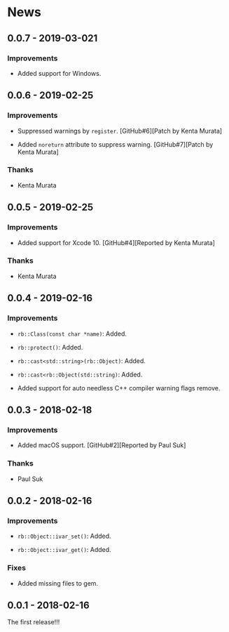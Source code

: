 # News

## 0.0.7 - 2019-03-021

### Improvements

  * Added support for Windows.

## 0.0.6 - 2019-02-25

### Improvements

  * Suppressed warnings by `register`.
    [GitHub#6][Patch by Kenta Murata]

  * Added `noreturn` attribute to suppress warning.
    [GitHub#7][Patch by Kenta Murata]

### Thanks

  * Kenta Murata

## 0.0.5 - 2019-02-25

### Improvements

  * Added support for Xcode 10.
    [GitHub#4][Reported by Kenta Murata]

### Thanks

  * Kenta Murata

## 0.0.4 - 2019-02-16

### Improvements

  * `rb::Class(const char *name)`: Added.

  * `rb::protect()`: Added.

  * `rb::cast<std::string>(rb::Object)`: Added.

  * `rb::cast<rb::Object(std::string)`: Added.

  * Added support for auto needless C++ compiler warning flags remove.

## 0.0.3 - 2018-02-18

### Improvements

  * Added macOS support.
    [GitHub#2][Reported by Paul Suk]

### Thanks

  * Paul Suk

## 0.0.2 - 2018-02-16

### Improvements

  * `rb::Object::ivar_set()`: Added.

  * `rb::Object::ivar_get()`: Added.

### Fixes

  * Added missing files to gem.

## 0.0.1 - 2018-02-16

The first release!!!
